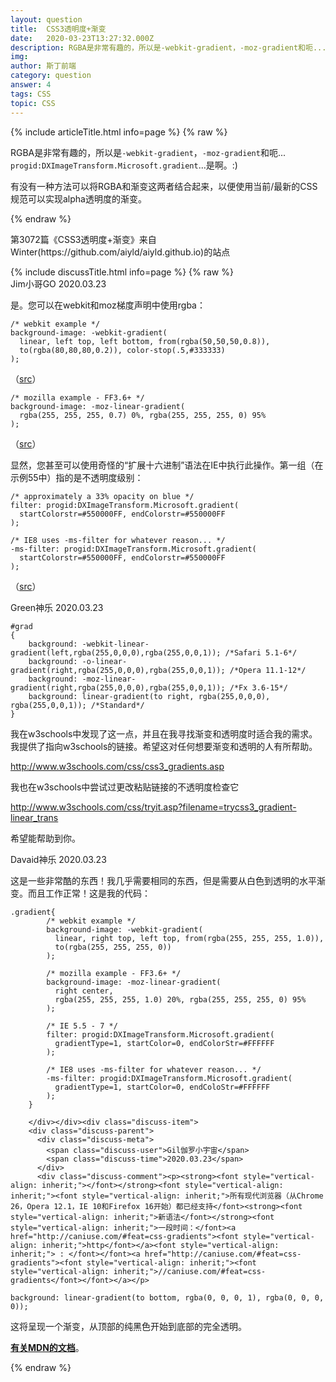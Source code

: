 ```yaml
---
layout: question
title:  CSS3透明度+渐变
date:   2020-03-23T13:27:32.000Z
description: RGBA是非常有趣的，所以是-webkit-gradient，-moz-gradient和呃... progid DXImageTransform.Mic...
img: 
author: 斯丁前端
category: question
answer: 4
tags: CSS
topic: CSS
---
```

<div class="article-root">
  <div class="article">
    {% include articleTitle.html info=page %}
    {% raw %}
    <div class="article-content"><p><font style="vertical-align: inherit;"><font style="vertical-align: inherit;">RGBA是非常有趣的，所以是</font></font><code>-webkit-gradient</code><font style="vertical-align: inherit;"><font style="vertical-align: inherit;">，</font></font><code>-moz-gradient</code><font style="vertical-align: inherit;"><font style="vertical-align: inherit;">和呃... </font></font><code>progid:DXImageTransform.Microsoft.gradient</code><font style="vertical-align: inherit;"><font style="vertical-align: inherit;">...是啊。</font><font style="vertical-align: inherit;">:)</font></font></p>

<p><font style="vertical-align: inherit;"><font style="vertical-align: inherit;">有没有一种方法可以将RGBA和渐变这两者结合起来，以便使用当前/最新的CSS规范可以实现alpha透明度的渐变。</font></font></p></div>
    {% endraw %}
  </div>
  <p class="winter_mark">第3072篇《CSS3透明度+渐变》来自Winter(https://github.com/aiyld/aiyld.github.io)的站点</p>
  <div class="discuss-wrapper">
    {% include discussTitle.html info=page %}
    {% raw %}
    <div class="discuss-item">
        <div class="discuss-parent">
          <div class="discuss-meta">
            <span class="discuss-user">Jim小哥GO</span>
            <span class="discuss-time">2020.03.23</span>
          </div>
          <div class="discuss-comment"><p><font style="vertical-align: inherit;"><font style="vertical-align: inherit;">是。</font><font style="vertical-align: inherit;">您可以在webkit和moz梯度声明中使用rgba：</font></font></p>

<pre><code>/* webkit example */<font></font>
background-image: -webkit-gradient(<font></font>
  linear, left top, left bottom, from(rgba(50,50,50,0.8)),<font></font>
  to(rgba(80,80,80,0.2)), color-stop(.5,#333333)<font></font>
);<font></font>
</code></pre>

<p><font style="vertical-align: inherit;"><font style="vertical-align: inherit;">（</font></font><a href="http://www.sanbeiji.com/archives/1002" rel="noreferrer"><font style="vertical-align: inherit;"><font style="vertical-align: inherit;">src</font></font></a><font style="vertical-align: inherit;"><font style="vertical-align: inherit;">）</font></font></p>

<pre><code>/* mozilla example - FF3.6+ */<font></font>
background-image: -moz-linear-gradient(<font></font>
  rgba(255, 255, 255, 0.7) 0%, rgba(255, 255, 255, 0) 95%<font></font>
);<font></font>
</code></pre>

<p><font style="vertical-align: inherit;"><font style="vertical-align: inherit;">（</font></font><a href="http://girliemac.com/blog/2010/01/28/css3-aqua-button-revisited-for-firefox-3-6/" rel="noreferrer"><font style="vertical-align: inherit;"><font style="vertical-align: inherit;">src</font></font></a><font style="vertical-align: inherit;"><font style="vertical-align: inherit;">）</font></font></p>

<p><font style="vertical-align: inherit;"><font style="vertical-align: inherit;">显然，您甚至可以使用奇怪的“扩展十六进制”语法在IE中执行此操作。</font><font style="vertical-align: inherit;">第一组（在示例55中）指的是不透明度级别：</font></font></p>

<pre><code>/* approximately a 33% opacity on blue */<font></font>
filter: progid:DXImageTransform.Microsoft.gradient(<font></font>
  startColorstr=#550000FF, endColorstr=#550000FF<font></font>
);<font></font>
<font></font>
/* IE8 uses -ms-filter for whatever reason... */<font></font>
-ms-filter: progid:DXImageTransform.Microsoft.gradient(<font></font>
  startColorstr=#550000FF, endColorstr=#550000FF<font></font>
);<font></font>
</code></pre>

<p><font style="vertical-align: inherit;"><font style="vertical-align: inherit;">（</font></font><a href="http://leaverou.me/2009/02/bulletproof-cross-browser-rgba-backgrounds/" rel="noreferrer"><font style="vertical-align: inherit;"><font style="vertical-align: inherit;">src</font></font></a><font style="vertical-align: inherit;"><font style="vertical-align: inherit;">）</font></font></p></div>
        </div></div><div class="discuss-item">
        <div class="discuss-parent">
          <div class="discuss-meta">
            <span class="discuss-user">Green神乐</span>
            <span class="discuss-time">2020.03.23</span>
          </div>
          <div class="discuss-comment"><pre><code>#grad<font></font>
{<font></font>
    background: -webkit-linear-gradient(left,rgba(255,0,0,0),rgba(255,0,0,1)); /*Safari 5.1-6*/<font></font>
    background: -o-linear-gradient(right,rgba(255,0,0,0),rgba(255,0,0,1)); /*Opera 11.1-12*/<font></font>
    background: -moz-linear-gradient(right,rgba(255,0,0,0),rgba(255,0,0,1)); /*Fx 3.6-15*/<font></font>
    background: linear-gradient(to right, rgba(255,0,0,0), rgba(255,0,0,1)); /*Standard*/<font></font>
}<font></font>
</code></pre>

<p><font style="vertical-align: inherit;"><font style="vertical-align: inherit;">我在w3schools中发现了这一点，并且在我寻找渐变和透明度时适合我的需求。</font><font style="vertical-align: inherit;">我提供了指向w3schools的链接。</font><font style="vertical-align: inherit;">希望这对任何想要渐变和透明的人有所帮助。</font></font></p>

<p><a href="http://www.w3schools.com/css/css3_gradients.asp" rel="nofollow"><font style="vertical-align: inherit;"><font style="vertical-align: inherit;">http://www.w3schools.com/css/css3_gradients.asp</font></font></a></p>

<p><font style="vertical-align: inherit;"><font style="vertical-align: inherit;">我也在w3schools中尝试过更改粘贴链接的不透明度检查它</font></font></p>

<p><a href="http://www.w3schools.com/css/tryit.asp?filename=trycss3_gradient-linear_trans" rel="nofollow"><font style="vertical-align: inherit;"><font style="vertical-align: inherit;">http://www.w3schools.com/css/tryit.asp?filename=trycss3_gradient-linear_trans</font></font></a></p>

<p><font style="vertical-align: inherit;"><font style="vertical-align: inherit;">希望能帮助到你。</font></font></p></div>
        </div></div><div class="discuss-item">
        <div class="discuss-parent">
          <div class="discuss-meta">
            <span class="discuss-user">Davaid神乐</span>
            <span class="discuss-time">2020.03.23</span>
          </div>
          <div class="discuss-comment"><p><font style="vertical-align: inherit;"><font style="vertical-align: inherit;">这是一些非常酷的东西！</font><font style="vertical-align: inherit;">我几乎需要相同的东西，但是需要从白色到透明的水平渐变。</font><font style="vertical-align: inherit;">而且工作正常！</font><font style="vertical-align: inherit;">这是我的代码：</font></font></p>

<pre><code>.gradient{<font></font>
        /* webkit example */<font></font>
        background-image: -webkit-gradient(<font></font>
          linear, right top, left top, from(rgba(255, 255, 255, 1.0)),<font></font>
          to(rgba(255, 255, 255, 0))<font></font>
        );<font></font>
<font></font>
        /* mozilla example - FF3.6+ */<font></font>
        background-image: -moz-linear-gradient(<font></font>
          right center,<font></font>
          rgba(255, 255, 255, 1.0) 20%, rgba(255, 255, 255, 0) 95%<font></font>
        );<font></font>
<font></font>
        /* IE 5.5 - 7 */<font></font>
        filter: progid:DXImageTransform.Microsoft.gradient(<font></font>
          gradientType=1, startColor=0, endColorStr=#FFFFFF<font></font>
        );<font></font>
<font></font>
        /* IE8 uses -ms-filter for whatever reason... */<font></font>
        -ms-filter: progid:DXImageTransform.Microsoft.gradient(<font></font>
          gradientType=1, startColor=0, endColoStr=#FFFFFF<font></font>
        );<font></font>
    }<font></font>
</code></pre></div>
        </div></div><div class="discuss-item">
        <div class="discuss-parent">
          <div class="discuss-meta">
            <span class="discuss-user">Gil伽罗小宇宙</span>
            <span class="discuss-time">2020.03.23</span>
          </div>
          <div class="discuss-comment"><p><strong><font style="vertical-align: inherit;"></font></strong><font style="vertical-align: inherit;"><font style="vertical-align: inherit;">所有现代浏览器（从Chrome 26，Opera 12.1，IE 10和Firefox 16开始）都已经支持</font><strong><font style="vertical-align: inherit;">新语法</font></strong><font style="vertical-align: inherit;">一段时间：</font><a href="http://caniuse.com/#feat=css-gradients"><font style="vertical-align: inherit;">http</font></a><font style="vertical-align: inherit;"> : </font></font><a href="http://caniuse.com/#feat=css-gradients"><font style="vertical-align: inherit;"><font style="vertical-align: inherit;">//caniuse.com/#feat=css-gradients</font></font></a></p>

<pre class="lang-css prettyprint-override"><code>background: linear-gradient(to bottom, rgba(0, 0, 0, 1), rgba(0, 0, 0, 0));
</code></pre>

<p><font style="vertical-align: inherit;"><font style="vertical-align: inherit;">这将呈现一个渐变，从顶部的纯黑色开始到底部的完全透明。</font></font></p>

<p><a href="https://developer.mozilla.org/en-US/docs/Web/CSS/linear-gradient"><strong><font style="vertical-align: inherit;"><font style="vertical-align: inherit;">有关MDN的文档</font></font></strong></a><font style="vertical-align: inherit;"><font style="vertical-align: inherit;">。</font></font></p></div>
        </div></div>
    {% endraw %}
  </div>
<div>
